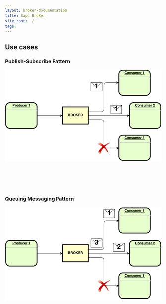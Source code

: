 ```yaml
---
layout: broker-documentation
title: Sapo Broker
site_root:  /
tags:
---
```



## Use cases

### Publish-Subscribe Pattern

![Publish Subscribe](/broker/pubsub.png)


<br><br><br><br>

### Queuing Messaging Pattern

![Load balancing](/broker/loadbalance.png)
